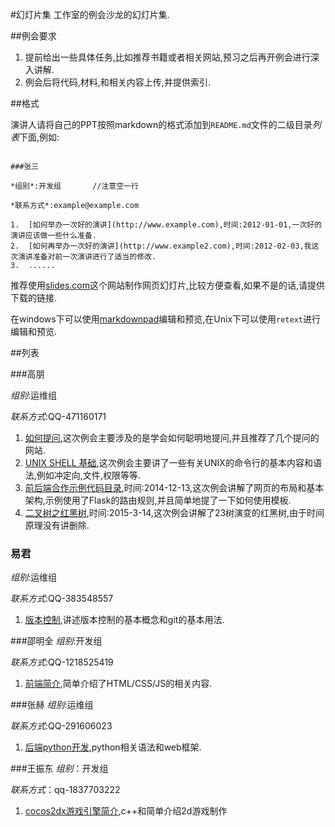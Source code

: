 #幻灯片集
工作室的例会沙龙的幻灯片集.

##例会要求

1.  提前给出一些具体任务,比如推荐书籍或者相关网站,预习之后再开例会进行深入讲解.
2.  例会后将代码,材料,和相关内容上传,并提供索引.

##格式

演讲人请将自己的PPT按照markdown的格式添加到`README.md`文件的二级目录*列表*下面,例如:

```

###张三

*组别*:开发组       //注意空一行

*联系方式*:example@example.com

1.  [如何举办一次好的演讲](http://www.example.com),时间:2012-01-01,一次好的演讲应该做一些什么准备.
2.  [如何再举办一次好的演讲](http://www.example2.com),时间:2012-02-03,我这次演讲准备对前一次演讲进行了适当的修改.
3.  ......

```

推荐使用[slides.com](http://www.slides.com)这个网站制作网页幻灯片,比较方便查看,如果不是的话,请提供下载的链接.

在windows下可以使用[markdownpad](http://markdownpad.com/)编辑和预览,在Unix下可以使用`retext`进行编辑和预览.

##列表

###高朋

*组别*:运维组

*联系方式*:QQ-471160171

1.  [如何提问](http://slides.com/gaopeng/ask-smart-question),这次例会主要涉及的是学会如何聪明地提问,并且推荐了几个提问的网站.
2.  [UNIX SHELL 基础](http://slides.com/gaopeng/unix-shel#/),这次例会主要讲了一些有关UNIX的命令行的基本内容和语法,例如冲定向,文件,权限等等.
3.  [前后端合作示例代码目录](2014-12-13-Sat),时间:2014-12-13,这次例会讲解了网页的布局和基本架构,示例使用了Flask的路由规则,并且简单地提了一下如何使用模板.
4.  [二叉树之红黑树](https://github.com/CIPPUS-SSS/assignment/blob/master/binary_tree/lecture_cn.md),时间:2015-3-14,这次例会讲解了23树演变的红黑树,由于时间原理没有讲删除.

### 易君
*组别*:运维组

*联系方式*:QQ-383548557

1. [版本控制](http://slides.com/junyi/version-control),讲述版本控制的基本概念和git的基本用法.

###邵明全
*组别*:开发组

*联系方式*:QQ-1218525419

1. [前端简介](http://slides.com/shaomingquan/front-end),简单介绍了HTML/CSS/JS的相关内容.

###张赫
*组别*:运维组

*联系方式*:QQ-291606023

1. [后端python开发](http://slides.com/zhanghe-dut/back-end#/),python相关语法和web框架.

###王振东
*组别*：开发组

*联系方式*：qq-1837703222

1. [cocos2dx游戏引擎简介](http://pan.baidu.com/s/1gdGiPyV),c++和简单介绍2d游戏制作